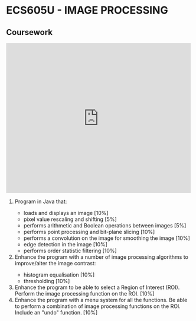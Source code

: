 # ECS605U - IMAGE PROCESSING
## Coursework

<iframe style="border: none;" src="https://cards.producthunt.com/cards/posts/319001?v=1" width="500" height="405" frameborder="0" scrolling="no" allowfullscreen></iframe>

<ol>
  <li>Program in Java that:</li>
    <ul>
      <li>loads and displays an image [10%]</li>
      <li>pixel value rescaling and shifting [5%]</li>
      <li>performs arithmetic and Boolean operations between images [5%]</li>
      <li>performs point processing and bit-plane slicing [10%]</li>
      <li>performs a convolution on the image for smoothing the image [10%]</li>
      <li>edge detection in the image [10%]</li>
      <li>performs order statistic filtering [10%]</li>
    </ul>
  <li>Enhance the program with a number of image processing algorithms to improve/alter the image contrast:</li>
    <ul>
      <li> histogram equalisation [10%]</li>
      <li> thresholding [10%]</li>
    </ul>
  <li>Enhance the program to be able to select a Region of Interest (ROI). Perform the image processing function on the ROI. [10%]</li>
  <li>Enhance the program with a menu system for all the functions. Be able to perform a combination of image processing functions on the ROI. Include an "undo" function. [10%]</li>
</ol>
